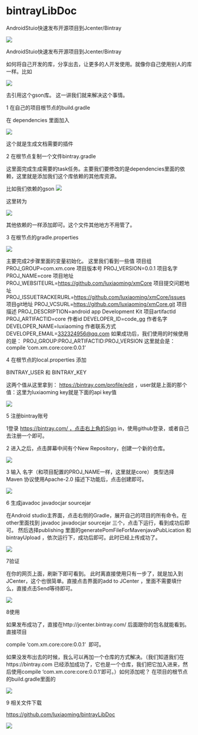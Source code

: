 # bintrayLibDoc
AndroidStuio快速发布开源项目到Jcenter/Bintray


![](http://upload-images.jianshu.io/upload_images/1603789-ecc54e41efb335a4?imageMogr2/auto-orient/strip%7CimageView2/2/w/1240)

AndroidStuio快速发布开源项目到Jcenter/Bintray

如何将自己开发的库，分享出去，让更多的人开发使用。就像你自己使用别人的库一样。比如

![](http://upload-images.jianshu.io/upload_images/1603789-fef5543165e2dfde?imageMogr2/auto-orient/strip%7CimageView2/2/w/1240)

去引用这个gson库。
这一讲我们就来解决这个事情。

1 在自己的项目根节点的build.gradle

在 dependencies 里面加入

![](http://upload-images.jianshu.io/upload_images/1603789-34cc7be1184ca494?imageMogr2/auto-orient/strip%7CimageView2/2/w/1240)

这个就是生成文档需要的插件

2 在根节点复制一个文件bintray.gradle

这里面完成生成需要的task任务。主要我们要修改的是dependencies里面的依赖，这里就是添加我们这个库依赖的其他库资源。

比如我们依赖的gson
![](http://upload-images.jianshu.io/upload_images/1603789-fef5543165e2dfde?imageMogr2/auto-orient/strip%7CimageView2/2/w/1240)

这里转为

![](http://upload-images.jianshu.io/upload_images/1603789-542853095aa59f4c?imageMogr2/auto-orient/strip%7CimageView2/2/w/1240)

其他依赖的一样添加即可。这个文件其他地方不用管了。

3 在根节点的gradle.properties

![](http://upload-images.jianshu.io/upload_images/1603789-cf7b680635e660ca?imageMogr2/auto-orient/strip%7CimageView2/2/w/1240)

主要完成2步骤里面的变量初始化。
这里我们看到一些值
项目组
PROJ_GROUP=com.xm.core
项目版本号
PROJ_VERSION=0.0.1
项目名字
PROJ_NAME=core
项目地址
PROJ_WEBSITEURL=https://github.com/luxiaoming/xmCore
项目提交问题地址
PROJ_ISSUETRACKERURL=https://github.com/luxiaoming/xmCore/issues
项目git地址
PROJ_VCSURL=https://github.com/luxiaoming/xmCore.git
项目描述
PROJ_DESCRIPTION=android app Development Kit
项目artifactId
PROJ_ARTIFACTID=core
作者id
DEVELOPER_ID=code_gg
作者名字
DEVELOPER_NAME=luxiaoming
作者联系方式
DEVELOPER_EMAIL=332324956@qq.com
如果成功后，我们使用的时候使用的是：
PROJ_GROUP:PROJ_ARTIFACTID:PROJ_VERSION
这里就会是：
compile ‘com.xm.core:core:0.0.1’

4 在根节点的local.properties 添加

BINTRAY_USER 和 BINTRAY_KEY

这两个值从这里拿到：
https://bintray.com/profile/edit ，user就是上面的那个值：这里为luxiaoming
key就是下面的api key值

![](http://upload-images.jianshu.io/upload_images/1603789-4df66712251f2b9f?imageMogr2/auto-orient/strip%7CimageView2/2/w/1240)

5 注册bintray账号

1登录 https://bintray.com/ ，点击右上角的Sign in，使用github登录，或者自己去注册一个即可。

2 进入之后，点击屏幕中间有个New Repository，创建一个新的仓库。

![](http://upload-images.jianshu.io/upload_images/1603789-7f1bc5adf1cfc926?imageMogr2/auto-orient/strip%7CimageView2/2/w/1240)

3 输入 名字（和项目配置的PROJ_NAME一样，这里就是core） 类型选择 Maven 协议使用Apache-2.0 描述下功能后，点击创建即可。

![](http://upload-images.jianshu.io/upload_images/1603789-5cd1bc9dddf36ca8?imageMogr2/auto-orient/strip%7CimageView2/2/w/1240)

6 生成javadoc javadocjar sourcejar

在Android studio主界面，点击右侧的Gradle，展开自己的项目的所有命令。在other里面找到 javadoc javadocjar sourcejar 三个，点击下运行，看到成功后即可。
然后选择publishing 里面的generatePomFileForMavenjavaPubLication 和bintrayUpload ，依次运行下，成功后即可。此时已经上传成功了。

![](http://upload-images.jianshu.io/upload_images/1603789-61b61e38f256e1b5?imageMogr2/auto-orient/strip%7CimageView2/2/w/1240)

7验证

在你的网页上面，刷新下即可看到。 此时离直接使用只有一步了，就是加入到JCenter，这个也很简单。直接点击界面的add to JCenter ，里面不需要填什么，直接点击Send等待即可。

![](http://upload-images.jianshu.io/upload_images/1603789-fcd9fefa202c2a6d?imageMogr2/auto-orient/strip%7CimageView2/2/w/1240)

8使用

如果发布成功了，直接在http://jcenter.bintray.com/ 后面跟你的包名就能看到。直接项目

compile ‘com.xm.core:core:0.0.1’  即可。

如果没发布出去的时候，我么可以再加一个仓库的方式解决。（我们知道我们在https://bintray.com 已经添加成功了，它也是一个仓库，我们把它加入进来，然后使用compile ‘com.xm.core:core:0.0.1’即可。）如何添加呢？ 在项目的根节点的build.gradle里面的

![](http://upload-images.jianshu.io/upload_images/1603789-1751a17d97247dee?imageMogr2/auto-orient/strip%7CimageView2/2/w/1240)

9 相关文件下载

https://github.com/luxiaoming/bintrayLibDoc

![](http://upload-images.jianshu.io/upload_images/1603789-9b956c129df9565f?imageMogr2/auto-orient/strip%7CimageView2/2/w/1240)
